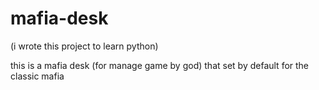 # mafia-desk
(i wrote this project to learn python)

this is a mafia desk (for manage game by god)
that set by default for the classic mafia
